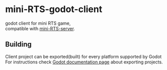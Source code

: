 # mini-RTS-godot-client
godot client for mini RTS game,  
compatible with [mini-RTS-server](https://github.com/pwalig/mini-RTS-server/tree/v3.0.0).

## Building
Client project can be exported(built) for every platform supported by Godot  
For instructions check [Godot documentation page](https://docs.godotengine.org/en/stable/tutorials/export/exporting_projects.html)
about exporting projects.

